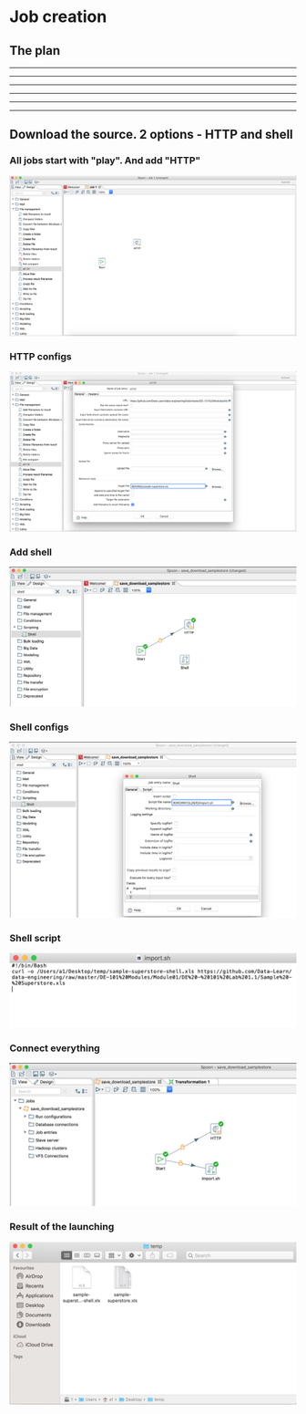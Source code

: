 # Job creation

## The plan

************************
************************
************************
************************
************************
************************


## Download the source. 2 options - HTTP and shell

### All jobs start with "play". And add "HTTP"

<p align="center"><img  src="https://github.com/victorjulyin/DE-101/blob/main/Module4/4.3%20Getting to know the Pentaho/4.3.2%20Base/pics/job1.png"></p>

### HTTP configs

<p align="center"><img  src="https://github.com/victorjulyin/DE-101/blob/main/Module4/4.3%20Getting to know the Pentaho/4.3.2%20Base/pics/job2.png"></p>

### Add shell

<p align="center"><img  src="https://github.com/victorjulyin/DE-101/blob/main/Module4/4.3%20Getting to know the Pentaho/4.3.2%20Base/pics/job3.png"></p>

### Shell configs

<p align="center"><img  src="https://github.com/victorjulyin/DE-101/blob/main/Module4/4.3%20Getting to know the Pentaho/4.3.2%20Base/pics/job4.png"></p>

### Shell script

<p align="center"><img  src="https://github.com/victorjulyin/DE-101/blob/main/Module4/4.3%20Getting to know the Pentaho/4.3.2%20Base/pics/job5.png"></p>

### Connect everything 

<p align="center"><img  src="https://github.com/victorjulyin/DE-101/blob/main/Module4/4.3%20Getting to know the Pentaho/4.3.2%20Base/pics/job6.png"></p>

### Result of the launching

<p align="center"><img  src="https://github.com/victorjulyin/DE-101/blob/main/Module4/4.3%20Getting to know the Pentaho/4.3.2%20Base/pics/job7.png"></p>